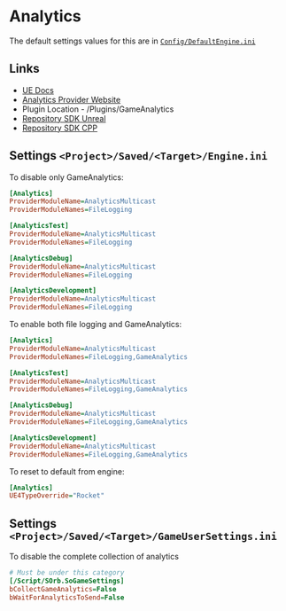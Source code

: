 # Analytics

The default settings values for this are in [`Config/DefaultEngine.ini`](Config/DefaultEngine.ini)


## Links
- [UE Docs](https://docs.unrealengine.com/en-US/Gameplay/Analytics/index.html)
- [Analytics Provider Website](https://gameanalytics.com/)
- Plugin Location - /Plugins/GameAnalytics
- [Repository SDK Unreal](https://github.com/vampy/GA-SDK-UNREAL)
- [Repository SDK CPP](https://github.com/vampy/GA-SDK-CPP)

## Settings `<Project>/Saved/<Target>/Engine.ini`

To disable only GameAnalytics:
```ini
[Analytics]
ProviderModuleName=AnalyticsMulticast
ProviderModuleNames=FileLogging

[AnalyticsTest]
ProviderModuleName=AnalyticsMulticast
ProviderModuleNames=FileLogging

[AnalyticsDebug]
ProviderModuleName=AnalyticsMulticast
ProviderModuleNames=FileLogging

[AnalyticsDevelopment]
ProviderModuleName=AnalyticsMulticast
ProviderModuleNames=FileLogging
```

To enable both file logging and GameAnalytics:
```ini
[Analytics]
ProviderModuleName=AnalyticsMulticast
ProviderModuleNames=FileLogging,GameAnalytics

[AnalyticsTest]
ProviderModuleName=AnalyticsMulticast
ProviderModuleNames=FileLogging,GameAnalytics

[AnalyticsDebug]
ProviderModuleName=AnalyticsMulticast
ProviderModuleNames=FileLogging,GameAnalytics

[AnalyticsDevelopment]
ProviderModuleName=AnalyticsMulticast
ProviderModuleNames=FileLogging,GameAnalytics
```

To reset to default from engine:
```ini
[Analytics]
UE4TypeOverride="Rocket"
```

## Settings `<Project>/Saved/<Target>/GameUserSettings.ini`

To disable the complete collection of analytics
```ini
# Must be under this category
[/Script/SOrb.SoGameSettings]
bCollectGameAnalytics=False
bWaitForAnalyticsToSend=False
```
